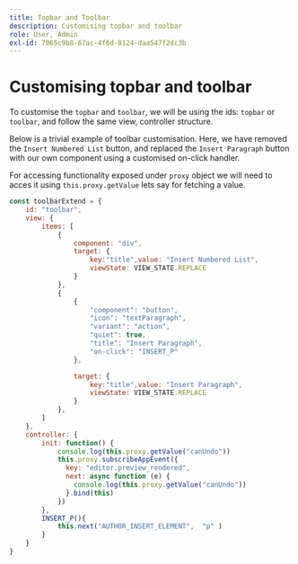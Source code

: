 ```yaml
---
title: Topbar and Toolbar
description: Customising topbar and toolbar
role: User, Admin
exl-id: 7065c9b8-67ac-4f6d-8124-daa547f2dc3b
---
```

# Customising topbar and toolbar

To customise the `topbar` and `toolbar`, we will be using the ids: `topbar` or `toolbar`, and follow the same view, controller structure.

Below is a trivial example of toolbar customisation. Here, we have removed the `Insert Numbered List` button, and replaced the `Insert Paragraph` button with our own component using a customised on-click handler.

For accessing functionality exposed under `proxy` object we will need to acces it using `this.proxy.getValue` lets say for fetching a value.

```js title = toolbar_customisation.js
const toolbarExtend = {
    id: "toolbar",
    view: {
        items: [
            {
                component: "div",
                target: {
                    key:"title",value: "Insert Numbered List",                    
                    viewState: VIEW_STATE.REPLACE
                }
            },
            {
                {
                    "component": "button",
                    "icon": "textParagraph",
                    "variant": "action",
                    "quiet": true,
                    "title": "Insert Paragraph",
                    "on-click": "INSERT_P"
                },

                target: {
                    key:"title",value: "Insert Paragraph",                    
                    viewState: VIEW_STATE.REPLACE
                }
            },
        ]
    },
    controller: {
        init: function() {
            console.log(this.proxy.getValue("canUndo"))
            this.proxy.subscribeAppEvent({
              key: "editor.preview_rendered",
              next: async function (e) {
                console.log(this.proxy.getValue("canUndo"))
              }.bind(this)
            })
        },
        INSERT_P(){
            this.next("AUTHOR_INSERT_ELEMENT",  "p" )
        }
    }
}
```
